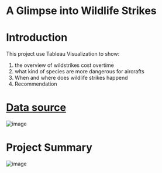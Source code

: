 # A Glimpse into Wildlife Strikes

# Introduction
This project use Tableau Visualization to show: 
  1. the overview of wildstrikes cost overtime
  2. what kind of species are more dangerous for aircrafts
  3. When and where does wildlife strikes happend
  4. Recommendation

# [Data source](https://wildlife.faa.gov/home) 
![image](https://user-images.githubusercontent.com/60673352/115627960-d924e000-a2cd-11eb-9d13-2e32082921a5.png)


# Project Summary
![image](https://user-images.githubusercontent.com/60673352/115627975-dde99400-a2cd-11eb-8576-78b06fe686dd.png)
